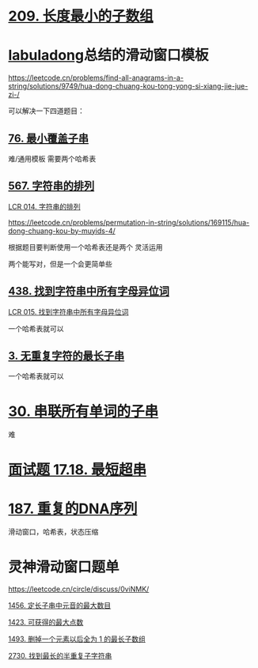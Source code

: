 # [209. 长度最小的子数组](https://leetcode.cn/problems/minimum-size-subarray-sum/)

# [labuladong](https://leetcode.cn/u/labuladong/)总结的滑动窗口模板

https://leetcode.cn/problems/find-all-anagrams-in-a-string/solutions/9749/hua-dong-chuang-kou-tong-yong-si-xiang-jie-jue-zi-/

可以解决一下四道题目：

## [76. 最小覆盖子串](https://leetcode.cn/problems/minimum-window-substring/)

难/通用模板 需要两个哈希表

## [567. 字符串的排列](https://leetcode.cn/problems/permutation-in-string/)

[LCR 014. 字符串的排列](https://leetcode.cn/problems/MPnaiL/)

https://leetcode.cn/problems/permutation-in-string/solutions/169115/hua-dong-chuang-kou-by-muyids-4/

根据题目要判断使用一个哈希表还是两个 灵活运用

两个能写对，但是一个会更简单些

## [438. 找到字符串中所有字母异位词](https://leetcode.cn/problems/find-all-anagrams-in-a-string/)

[LCR 015. 找到字符串中所有字母异位词](https://leetcode.cn/problems/VabMRr/)

一个哈希表就可以

## [3. 无重复字符的最长子串](https://leetcode.cn/problems/longest-substring-without-repeating-characters/)

一个哈希表就可以

# [30. 串联所有单词的子串](https://leetcode.cn/problems/substring-with-concatenation-of-all-words/)

难

# [面试题 17.18. 最短超串](https://leetcode.cn/problems/shortest-supersequence-lcci/)

# [187. 重复的DNA序列](https://leetcode.cn/problems/repeated-dna-sequences/)

滑动窗口，哈希表，状态压缩

# 灵神滑动窗口题单

https://leetcode.cn/circle/discuss/0viNMK/

[1456. 定长子串中元音的最大数目](https://leetcode.cn/problems/maximum-number-of-vowels-in-a-substring-of-given-length/)

[1423. 可获得的最大点数](https://leetcode.cn/problems/maximum-points-you-can-obtain-from-cards/)

[1493. 删掉一个元素以后全为 1 的最长子数组](https://leetcode.cn/problems/longest-subarray-of-1s-after-deleting-one-element/)

[2730. 找到最长的半重复子字符串](https://leetcode.cn/problems/find-the-longest-semi-repetitive-substring/)